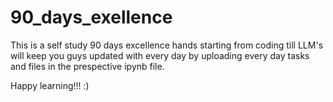 # 90_days_exellence

This is a self study 90 days excellence hands starting from coding till LLM's will keep you guys updated with every day by uploading every day tasks and files in the prespective ipynb file.

Happy learning!!! :) 

